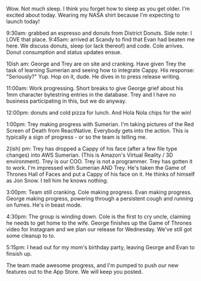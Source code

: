 Wow. Not much sleep. I think you forget how to sleep as you get older. I'm excited about today. Wearing my NASA shirt because I'm expecting to launch today!

9:30am: grabbed an espresso and donuts from District Donuts. Side note: I LOVE that place.
9:45am: arrived at Scandy to find that Evan had beaten me here. We discuss donuts, sleep (or lack thereof) and code. Cole arrives. Donut consumption and status updates ensue.

10ish am: George and Trey are on site and cranking. Have given Trey the task of learning Sumerian and seeing how to integrate Cappy. His response: "Seriously?" Yup. Hop on it, dude.  He dives in to press release writing. 

11:00am: Work progressing. Short breaks to give George grief about his 1mm character bytestring entries in the database. Trey and I have no business participating in this, but we do anyway.

12:00pm: donuts and cold pizza for lunch. And Hola Nola chips for the win!

1:00pm: Trey making progress with Sumerian. I'm taking pictures of the Red Screen of Death from ReactNative. Everybody gets into the action. This is typically a sign of progress - or so the team is telling me.

2(ish) pm: Trey has dropped a Cappy of his face (after a few file type changes) into AWS Sumerian. (This is Amazon's Virtual Reality / 3D environment). Trey is our COO. Trey is not a programmer. Trey has gotten it to work. I'm impressed with Sumerian AND Trey. He's taken the Game of Thrones Hall of Faces and put a Cappy of his face on it. He thinks of himself as Jon Snow. I tell him he knows nothing.

3:00pm: Team still cranking. Cole making progress. Evan making progress. George making progress, powering through a persistent cough and running on fumes. He's in beast mode.

4:30pm: The group is winding down. Cole is the first to cry uncle, claiming he needs to get home to the wife. George finishes up the Game of Thrones video for Instagram and we plan our release for Wednesday. We've still got some cleanup to to.

5:15pm: I head out for my mom's birthday party, leaving George and Evan to finsish up. 

The team made awesome progress, and I'm pumped to push our new features out to the App Store. We will keep you posted.


